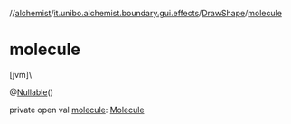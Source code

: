 //[alchemist](../../../index.md)/[it.unibo.alchemist.boundary.gui.effects](../index.md)/[DrawShape](index.md)/[molecule](molecule.md)

# molecule

[jvm]\

@[Nullable](https://docs.oracle.com/javase/8/docs/api/javax/annotation/Nullable.html)()

private open val [molecule](molecule.md): [Molecule](../../it.unibo.alchemist.model.interfaces/-molecule/index.md)

